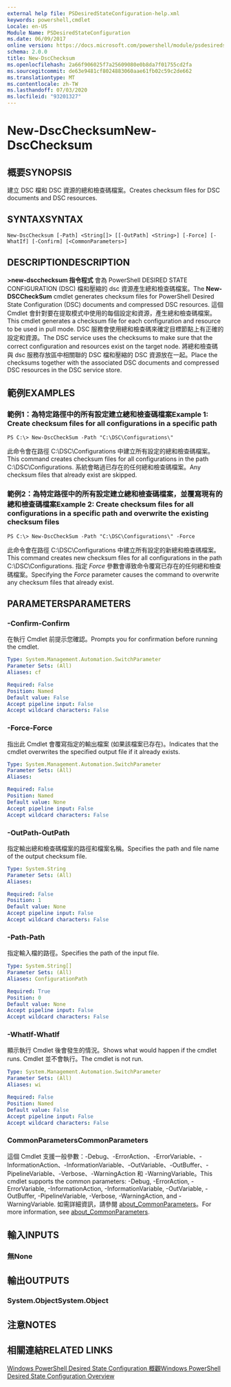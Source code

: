 ```yaml
---
external help file: PSDesiredStateConfiguration-help.xml
keywords: powershell,cmdlet
Locale: en-US
Module Name: PSDesiredStateConfiguration
ms.date: 06/09/2017
online version: https://docs.microsoft.com/powershell/module/psdesiredstateconfiguration/new-dscchecksum?view=powershell-7&WT.mc_id=ps-gethelp
schema: 2.0.0
title: New-DscChecksum
ms.openlocfilehash: 2a66f906025f7a25609080e0b8da7f01755cd2fa
ms.sourcegitcommit: de63e9481cf8024883060aae61fb02c59c2de662
ms.translationtype: MT
ms.contentlocale: zh-TW
ms.lasthandoff: 07/03/2020
ms.locfileid: "93201327"
---
```

# <span data-ttu-id="6b8e6-103">New-DscChecksum</span><span class="sxs-lookup"><span data-stu-id="6b8e6-103">New-DscChecksum</span></span>

## <span data-ttu-id="6b8e6-104">概要</span><span class="sxs-lookup"><span data-stu-id="6b8e6-104">SYNOPSIS</span></span>
<span data-ttu-id="6b8e6-105">建立 DSC 檔和 DSC 資源的總和檢查碼檔案。</span><span class="sxs-lookup"><span data-stu-id="6b8e6-105">Creates checksum files for DSC documents and DSC resources.</span></span>

## <span data-ttu-id="6b8e6-106">SYNTAX</span><span class="sxs-lookup"><span data-stu-id="6b8e6-106">SYNTAX</span></span>

```
New-DscChecksum [-Path] <String[]> [[-OutPath] <String>] [-Force] [-WhatIf] [-Confirm] [<CommonParameters>]
```

## <span data-ttu-id="6b8e6-107">DESCRIPTION</span><span class="sxs-lookup"><span data-stu-id="6b8e6-107">DESCRIPTION</span></span>

<span data-ttu-id="6b8e6-108">**>new-dscchecksum 指令程式** 會為 PowerShell DESIRED STATE CONFIGURATION (DSC) 檔和壓縮的 dsc 資源產生總和檢查碼檔案。</span><span class="sxs-lookup"><span data-stu-id="6b8e6-108">The **New-DSCCheckSum** cmdlet generates checksum files for PowerShell Desired State Configuration (DSC) documents and compressed DSC resources.</span></span>
<span data-ttu-id="6b8e6-109">這個 Cmdlet 會針對要在提取模式中使用的每個設定和資源，產生總和檢查碼檔案。</span><span class="sxs-lookup"><span data-stu-id="6b8e6-109">This cmdlet generates a checksum file for each configuration and resource to be used in pull mode.</span></span>
<span data-ttu-id="6b8e6-110">DSC 服務會使用總和檢查碼來確定目標節點上有正確的設定和資源。</span><span class="sxs-lookup"><span data-stu-id="6b8e6-110">The DSC service uses the checksums to make sure that the correct configuration and resources exist on the target node.</span></span>
<span data-ttu-id="6b8e6-111">將總和檢查碼與 dsc 服務存放區中相關聯的 DSC 檔和壓縮的 DSC 資源放在一起。</span><span class="sxs-lookup"><span data-stu-id="6b8e6-111">Place the checksums together with the associated DSC documents and compressed DSC resources in the DSC service store.</span></span>

## <span data-ttu-id="6b8e6-112">範例</span><span class="sxs-lookup"><span data-stu-id="6b8e6-112">EXAMPLES</span></span>

### <span data-ttu-id="6b8e6-113">範例1：為特定路徑中的所有設定建立總和檢查碼檔案</span><span class="sxs-lookup"><span data-stu-id="6b8e6-113">Example 1: Create checksum files for all configurations in a specific path</span></span>

```
PS C:\> New-DscCheckSum -Path "C:\DSC\Configurations\"
```

<span data-ttu-id="6b8e6-114">此命令會在路徑 C:\DSC\Configurations 中建立所有設定的總和檢查碼檔案。</span><span class="sxs-lookup"><span data-stu-id="6b8e6-114">This command creates checksum files for all configurations in the path C:\DSC\Configurations.</span></span>
<span data-ttu-id="6b8e6-115">系統會略過已存在的任何總和檢查碼檔案。</span><span class="sxs-lookup"><span data-stu-id="6b8e6-115">Any checksum files that already exist are skipped.</span></span>

### <span data-ttu-id="6b8e6-116">範例2：為特定路徑中的所有設定建立總和檢查碼檔案，並覆寫現有的總和檢查碼檔案</span><span class="sxs-lookup"><span data-stu-id="6b8e6-116">Example 2: Create checksum files for all configurations in a specific path and overwrite the existing checksum files</span></span>

```
PS C:\> New-DscCheckSum -Path "C:\DSC\Configurations\" -Force
```

<span data-ttu-id="6b8e6-117">此命令會在路徑 C:\DSC\Configurations 中建立所有設定的新總和檢查碼檔案。</span><span class="sxs-lookup"><span data-stu-id="6b8e6-117">This command creates new checksum files for all configurations in the path C:\DSC\Configurations.</span></span>
<span data-ttu-id="6b8e6-118">指定 *Force* 參數會導致命令覆寫已存在的任何總和檢查碼檔案。</span><span class="sxs-lookup"><span data-stu-id="6b8e6-118">Specifying the *Force* parameter causes the command to overwrite any checksum files that already exist.</span></span>

## <span data-ttu-id="6b8e6-119">PARAMETERS</span><span class="sxs-lookup"><span data-stu-id="6b8e6-119">PARAMETERS</span></span>

### <span data-ttu-id="6b8e6-120">-Confirm</span><span class="sxs-lookup"><span data-stu-id="6b8e6-120">-Confirm</span></span>

<span data-ttu-id="6b8e6-121">在執行 Cmdlet 前提示您確認。</span><span class="sxs-lookup"><span data-stu-id="6b8e6-121">Prompts you for confirmation before running the cmdlet.</span></span>

```yaml
Type: System.Management.Automation.SwitchParameter
Parameter Sets: (All)
Aliases: cf

Required: False
Position: Named
Default value: False
Accept pipeline input: False
Accept wildcard characters: False
```

### <span data-ttu-id="6b8e6-122">-Force</span><span class="sxs-lookup"><span data-stu-id="6b8e6-122">-Force</span></span>

<span data-ttu-id="6b8e6-123">指出此 Cmdlet 會覆寫指定的輸出檔案 (如果該檔案已存在)。</span><span class="sxs-lookup"><span data-stu-id="6b8e6-123">Indicates that the cmdlet overwrites the specified output file if it already exists.</span></span>

```yaml
Type: System.Management.Automation.SwitchParameter
Parameter Sets: (All)
Aliases:

Required: False
Position: Named
Default value: None
Accept pipeline input: False
Accept wildcard characters: False
```

### <span data-ttu-id="6b8e6-124">-OutPath</span><span class="sxs-lookup"><span data-stu-id="6b8e6-124">-OutPath</span></span>

<span data-ttu-id="6b8e6-125">指定輸出總和檢查碼檔案的路徑和檔案名稱。</span><span class="sxs-lookup"><span data-stu-id="6b8e6-125">Specifies the path and file name of the output checksum file.</span></span>

```yaml
Type: System.String
Parameter Sets: (All)
Aliases:

Required: False
Position: 1
Default value: None
Accept pipeline input: False
Accept wildcard characters: False
```

### <span data-ttu-id="6b8e6-126">-Path</span><span class="sxs-lookup"><span data-stu-id="6b8e6-126">-Path</span></span>

<span data-ttu-id="6b8e6-127">指定輸入檔的路徑。</span><span class="sxs-lookup"><span data-stu-id="6b8e6-127">Specifies the path of the input file.</span></span>

```yaml
Type: System.String[]
Parameter Sets: (All)
Aliases: ConfigurationPath

Required: True
Position: 0
Default value: None
Accept pipeline input: False
Accept wildcard characters: False
```

### <span data-ttu-id="6b8e6-128">-WhatIf</span><span class="sxs-lookup"><span data-stu-id="6b8e6-128">-WhatIf</span></span>

<span data-ttu-id="6b8e6-129">顯示執行 Cmdlet 後會發生的情況。</span><span class="sxs-lookup"><span data-stu-id="6b8e6-129">Shows what would happen if the cmdlet runs.</span></span>
<span data-ttu-id="6b8e6-130">Cmdlet 並不會執行。</span><span class="sxs-lookup"><span data-stu-id="6b8e6-130">The cmdlet is not run.</span></span>

```yaml
Type: System.Management.Automation.SwitchParameter
Parameter Sets: (All)
Aliases: wi

Required: False
Position: Named
Default value: False
Accept pipeline input: False
Accept wildcard characters: False
```

### <span data-ttu-id="6b8e6-131">CommonParameters</span><span class="sxs-lookup"><span data-stu-id="6b8e6-131">CommonParameters</span></span>

<span data-ttu-id="6b8e6-132">這個 Cmdlet 支援一般參數：-Debug、-ErrorAction、-ErrorVariable、-InformationAction、-InformationVariable、-OutVariable、-OutBuffer、-PipelineVariable、-Verbose、-WarningAction 和 -WarningVariable。</span><span class="sxs-lookup"><span data-stu-id="6b8e6-132">This cmdlet supports the common parameters: -Debug, -ErrorAction, -ErrorVariable, -InformationAction, -InformationVariable, -OutVariable, -OutBuffer, -PipelineVariable, -Verbose, -WarningAction, and -WarningVariable.</span></span> <span data-ttu-id="6b8e6-133">如需詳細資訊，請參閱 [about_CommonParameters](https://go.microsoft.com/fwlink/?LinkID=113216)。</span><span class="sxs-lookup"><span data-stu-id="6b8e6-133">For more information, see [about_CommonParameters](https://go.microsoft.com/fwlink/?LinkID=113216).</span></span>

## <span data-ttu-id="6b8e6-134">輸入</span><span class="sxs-lookup"><span data-stu-id="6b8e6-134">INPUTS</span></span>

### <span data-ttu-id="6b8e6-135">無</span><span class="sxs-lookup"><span data-stu-id="6b8e6-135">None</span></span>

## <span data-ttu-id="6b8e6-136">輸出</span><span class="sxs-lookup"><span data-stu-id="6b8e6-136">OUTPUTS</span></span>

### <span data-ttu-id="6b8e6-137">System.Object</span><span class="sxs-lookup"><span data-stu-id="6b8e6-137">System.Object</span></span>

## <span data-ttu-id="6b8e6-138">注意</span><span class="sxs-lookup"><span data-stu-id="6b8e6-138">NOTES</span></span>

## <span data-ttu-id="6b8e6-139">相關連結</span><span class="sxs-lookup"><span data-stu-id="6b8e6-139">RELATED LINKS</span></span>

[<span data-ttu-id="6b8e6-140">Windows PowerShell Desired State Configuration 概觀</span><span class="sxs-lookup"><span data-stu-id="6b8e6-140">Windows PowerShell Desired State Configuration Overview</span></span>](/powershell/scripting/dsc/overview/dscforengineers)
